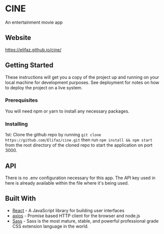 # CINE
An entertainment movie app

## Website
https://elifaz.github.io/cine/

## Getting Started

These instructions will get you a copy of the project up and running on your local machine for development purposes. See deployment for notes on how to deploy the project on a live system.

### Prerequisites

You will need npm or yarn to install any necessary packages.


### Installing
1st: Clone the github repo by running `git clone https://github.com/Elifaz/cine.git`
then run `npm install && npm start` from the root directory of the cloned repo to start the application on port 3000.

## API
There is no .env configuration necessary for this app.
The API key used in here is already available within the file where it's being used.

## Built With

* [React](https://reactjs.org/) - A JavaScript library for building user interfaces
* [axios](https://github.com/axios/axios) - Promise based HTTP client for the browser and node.js
* [Sass](http://sass-lang.com/) - Sass is the most mature, stable, and powerful professional grade CSS extension language in the world.
